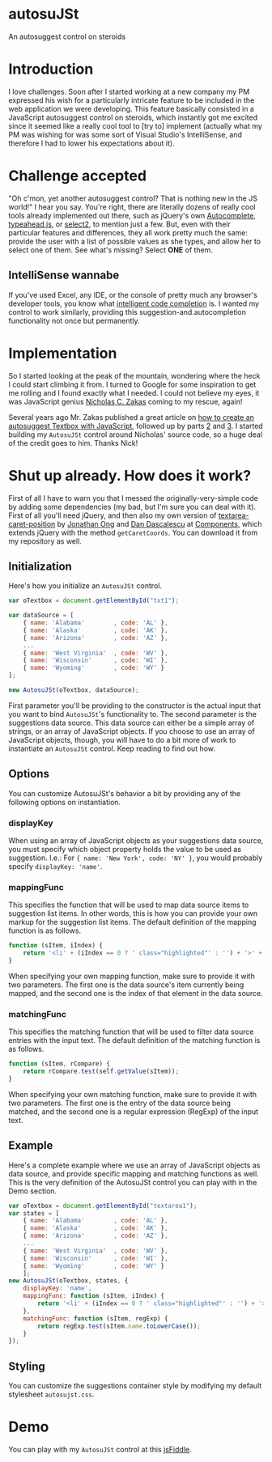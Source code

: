 autosuJSt
=========

An autosuggest control on steroids

# Introduction

I love challenges. Soon after I started working at a new company my PM expressed his wish for a particularly intricate feature to be included in the web application we were developing. This feature basically consisted in a JavaScript autosuggest control on steroids, which instantly got me excited since it seemed like a really cool tool to [try to] implement (actually what my PM was wishing for was some sort of Visual Studio's IntelliSense, and therefore I had to lower his expectations about it).

# Challenge accepted

"Oh c'mon, yet another autosuggest control? That is nothing new in the JS world!" I hear you say. You're right, there are literally dozens of really cool tools already implemented out there, such as jQuery's own [Autocomplete](http://jqueryui.com/autocomplete/), [typeahead.js](https://twitter.github.io/typeahead.js), or [select2](http://ivaynberg.github.io/select2), to mention just a few. But, even with their particular features and differences, they all work pretty much the same: provide the user with a list of possible values as she types, and allow her to select one of them. See what's missing? Select **ONE** of them.

## IntelliSense wannabe

If you've used Excel, any IDE, or the console of pretty much any browser's developer tools, you know what [intelligent code completion](http://en.wikipedia.org/wiki/Intelligent_code_completion) is. I wanted my control to work similarly, providing this suggestion-and.autocompletion functionality not once but permanently.

# Implementation

So I started looking at the peak of the mountain, wondering where the heck I could start climbing it from. I turned to Google for some inspiration to get me rolling and I found exactly what I needed. I could not believe my eyes, it was JavaScript genius [Nicholas C. Zakas](http://www.nczonline.net) coming to my rescue, again!

Several years ago Mr. Zakas published a great article on [how to create an autosuggest Textbox with JavaScript](http://oak.cs.ucla.edu/cs144/projects/javascript/suggest1.html), followed up by parts [2](http://oak.cs.ucla.edu/cs144/projects/javascript/suggest2.html) and [3](http://oak.cs.ucla.edu/cs144/projects/javascript/suggest3.html). I started building my `AutosuJSt` control around Nicholas' source code, so a huge deal of the credit goes to him. Thanks Nick!
  
# Shut up already. How does it work?

First of all I have to warn you that I messed the originally-very-simple code by adding some dependencies (my bad, but I'm sure you can deal with it). First of all you'll need jQuery, and then also my own version of [textarea-caret-position](https://github.com/component/textarea-caret-position) by [Jonathan Ong](https://github.com/jonathanong) and [Dan Dascalescu](https://github.com/dandv) at [Components](https://github.com/component), which extends jQuery with the method `getCaretCoords`. You can download it from my repository as well.
 
## Initialization

Here's how you initialize an `AutosuJSt` control.

```javascript
var oTextbox = document.getElementById("txt1");

var dataSource = [
    { name: 'Alabama'        , code: 'AL' },
    { name: 'Alaska'         , code: 'AK' },
    { name: 'Arizona'        , code: 'AZ' },
    ...
    { name: 'West Virginia'  , code: 'WV' },
    { name: 'Wisconsin'      , code: 'WI' },
    { name: 'Wyoming'        , code: 'WY' }                
];

new AutosuJSt(oTextbox, dataSource);
```

First parameter you'll be providing to the constructor is the actual input that you want to bind `AutosuJSt`'s functionality to. The second parameter is the suggestions data source. This data source can either be a simple array of strings, or an array of JavaScript objects. If you choose to use an array of JavaScript objects, though, you will have to do a bit more of work to instantiate an `AutosuJSt` control. Keep reading to find out how.

## Options

You can customize AutosuJSt's behavior a bit by providing any of the following options on instantiation.

### displayKey

When using an array of JavaScript objects as your suggestions data source, you must specify which object property holds the value to be used as suggestion.
I.e.: For `{ name: 'New York', code: 'NY' }`, you would probably specify `displayKey: 'name'`.

### mappingFunc

This specifies the function that will be used to map data source items to suggestion list items. In other words, this is how you can provide your own markup for the suggestion list items. The default definition of the mapping function is as follows.

```javascript
function (sItem, iIndex) { 
	return '<li' + (iIndex == 0 ? ' class="highlighted"' : '') + '>' + self.getValue(sItem) +'</li>';
}
```
    
When specifying your own mapping function, make sure to provide it with two parameters. The first one is the data source's item currently being mapped, and the second one is the index of that element in the data source.

### matchingFunc

This specifies the matching function that will be used to filter data source entries with the input text. The default definition of the matching function is as follows.

```javascript
function (sItem, rCompare) {
	return rCompare.test(self.getValue(sItem));
}
```
    
When specifying your own matching function, make sure to provide it with two parameters. The first one is the entry of the data source being matched, and the second one is a regular expression (RegExp) of the input text.

## Example

Here's a complete example where we use an array of JavaScript objects as data source, and provide specific mapping and matching functions as well. This is the very definition of the AutosuJSt control you can play with in the Demo section.

```javascript
var oTextbox = document.getElementById("textarea1");
var states = [
	{ name: 'Alabama'        , code: 'AL' },
	{ name: 'Alaska'         , code: 'AK' },
	{ name: 'Arizona'        , code: 'AZ' },
	...
	{ name: 'West Virginia'  , code: 'WV' },
	{ name: 'Wisconsin'      , code: 'WI' },
	{ name: 'Wyoming'        , code: 'WY' }
	];
new AutosuJSt(oTextbox, states, {
	displayKey: 'name',
	mappingFunc: function (sItem, iIndex) {
		return '<li' + (iIndex == 0 ? ' class="highlighted"' : '') + '>' + sItem.name + ' (' + sItem.code + ')' + '</li>'; 
	},
	matchingFunc: function (sItem, regExp) {
		return regExp.test(sItem.name.toLowerCase());
	}
});
```

## Styling

You can customize the suggestions container style by modifying my default stylesheet `autosujst.css`.

# Demo

You can play with my `AutosuJSt` control at this [jsFiddle](http://jsfiddle.net/pchiwan/gyb7wsju).



